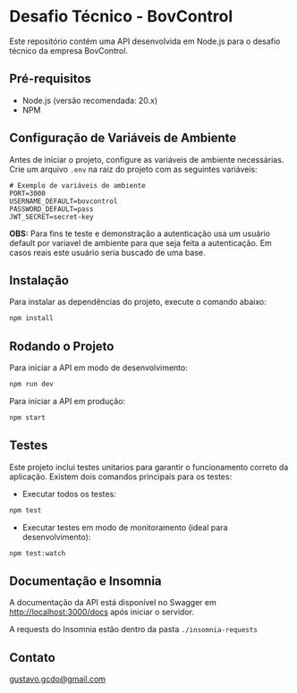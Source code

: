 
# Desafio Técnico - BovControl

Este repositório contém uma API desenvolvida em Node.js para o desafio técnico da empresa BovControl.

## Pré-requisitos

- Node.js (versão recomendada: 20.x)
- NPM

## Configuração de Variáveis de Ambiente

Antes de iniciar o projeto, configure as variáveis de ambiente necessárias. Crie um arquivo `.env` na raiz do projeto com as seguintes variáveis:

```
# Exemplo de variáveis de ambiente
PORT=3000 
USERNAME_DEFAULT=bovcontrol
PASSWORD_DEFAULT=pass
JWT_SECRET=secret-key
```

**OBS:** Para fins te teste e demonstração a autenticação usa um usuário default por variavel de ambiente para que seja feita a autenticação. Em casos reais este usuário seria buscado de uma base.

## Instalação

Para instalar as dependências do projeto, execute o comando abaixo:

```bash
npm install
```

## Rodando o Projeto

Para iniciar a API em modo de desenvolvimento:

```bash
npm run dev
```

Para iniciar a API em produção:

```bash
npm start
```


## Testes

Este projeto inclui testes unitarios para garantir o funcionamento correto da aplicação.
Existem dois comandos principais para os testes:

- Executar todos os testes:

```bash
npm test
```

- Executar testes em modo de monitoramento (ideal para desenvolvimento):

```bash
npm test:watch
```

## Documentação e Insomnia

A documentação da API está disponível no Swagger em [http://localhost:3000/docs](http://localhost:3000/docs) após iniciar o servidor.

A requests do Insomnia estão dentro da pasta ``` ./insomnia-requests ```


## Contato

gustavo.gcdo@gmail.com


